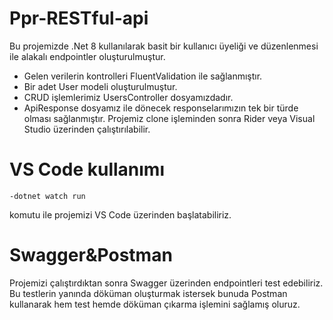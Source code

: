 
# Ppr-RESTful-api

Bu projemizde .Net 8 kullanılarak basit bir kullanıcı üyeliği ve düzenlenmesi ile alakalı endpointler oluşturulmuştur.
- Gelen verilerin kontrolleri FluentValidation ile sağlanmıştır.
- Bir adet User modeli oluşturulmuştur.
- CRUD işlemlerimiz UsersController dosyamızdadır.
- ApiResponse dosyamız ile dönecek responselarımızın tek bir türde olması sağlanmıştır.
Projemiz clone işleminden sonra Rider veya Visual Studio üzerinden çalıştırılabilir.

###
# VS Code kullanımı
    -dotnet watch run 
komutu ile projemizi VS Code üzerinden başlatabiliriz.
###
# Swagger&Postman
Projemizi çalıştırdıktan sonra Swagger üzerinden endpointleri test edebiliriz.
Bu testlerin yanında döküman oluşturmak istersek bunuda Postman kullanarak hem test hemde döküman çıkarma işlemini sağlamış oluruz.


